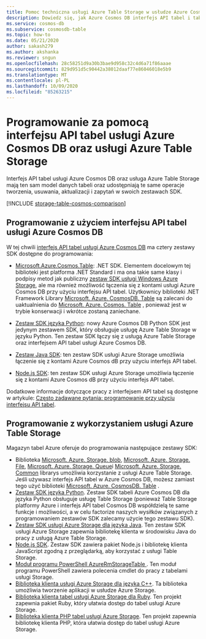 ```yaml
---
title: Pomoc techniczna usługi Azure Table Storage w usłudze Azure Cosmos DB
description: Dowiedz się, jak Azure Cosmos DB interfejs API tabel i tabele usługi Azure Storage współpracują z tym samym modelem danych tabeli i operacjami
ms.service: cosmos-db
ms.subservice: cosmosdb-table
ms.topic: how-to
ms.date: 05/21/2020
author: sakash279
ms.author: akshanka
ms.reviewer: sngun
ms.openlocfilehash: 28c58251d9a30b3bae9d958c32c4d6a71f86aaae
ms.sourcegitcommit: 829d951d5c90442a38012daaf77e86046018e5b9
ms.translationtype: MT
ms.contentlocale: pl-PL
ms.lasthandoff: 10/09/2020
ms.locfileid: "85263215"
---
```

# <a name="developing-with-azure-cosmos-db-table-api-and-azure-table-storage"></a>Programowanie za pomocą interfejsu API tabel usługi Azure Cosmos DB oraz usługi Azure Table Storage

Interfejs API tabel usługi Azure Cosmos DB oraz usługa Azure Table Storage mają ten sam model danych tabeli oraz udostępniają te same operacje tworzenia, usuwania, aktualizacji i zapytań w swoich zestawach SDK.

[!INCLUDE [storage-table-cosmos-comparison](../../includes/storage-table-cosmos-comparison.md)]

## <a name="developing-with-the-azure-cosmos-db-table-api"></a>Programowanie z użyciem interfejsu API tabel usługi Azure Cosmos DB

W tej chwili [interfejs API tabel usługi Azure Cosmos DB](table-introduction.md) ma cztery zestawy SDK dostępne do programowania: 

* [Microsoft.Azure.Cosmos.Table](https://www.nuget.org/packages/Microsoft.Azure.Cosmos.Table): .NET SDK. Elementem docelowym tej biblioteki jest platforma .NET Standard i ma ona takie same klasy i podpisy metod jak publiczny [zestaw SDK usługi Windows Azure Storage](https://www.nuget.org/packages/WindowsAzure.Storage), ale ma również możliwość łączenia się z kontami usługi Azure Cosmos DB przy użyciu interfejsu API tabel. Użytkownicy biblioteki .NET Framework Library [Microsoft. Azure. CosmosDB. Table](https://www.nuget.org/packages/Microsoft.Azure.CosmosDB.Table/) są zalecani do uaktualnienia do [Microsoft. Azure. Cosmos. Table](https://www.nuget.org/packages/Microsoft.Azure.Cosmos.Table) , ponieważ jest w trybie konserwacji i wkrótce zostaną zaniechane.

* [Zestaw SDK języka Python](table-sdk-python.md): nowy Azure Cosmos DB Python SDK jest jedynym zestawem SDK, który obsługuje usługę Azure Table Storage w języku Python. Ten zestaw SDK łączy się z usługą Azure Table Storage oraz interfejsem API tabel usługi Azure Cosmos DB.

* [Zestaw Java SDK](table-sdk-java.md): ten zestaw SDK usługi Azure Storage umożliwia łączenie się z kontami Azure Cosmos dB przy użyciu interfejs API tabel.

* [Node.js SDK](table-sdk-nodejs.md): ten zestaw SDK usługi Azure Storage umożliwia łączenie się z kontami Azure Cosmos dB przy użyciu interfejs API tabel.


Dodatkowe informacje dotyczące pracy z interfejsem API tabel są dostępne w artykule: [Często zadawane pytania: programowanie przy użyciu interfejsu API tabel](table-api-faq.md).

## <a name="developing-with-azure-table-storage"></a>Programowanie z wykorzystaniem usługi Azure Table Storage

Magazyn tabel Azure oferuje do programowania następujące zestawy SDK:

- Biblioteka [Microsoft. Azure. Storage. blob](https://www.nuget.org/packages/Microsoft.Azure.Storage.Blob/), [Microsoft. Azure. Storage. File](https://www.nuget.org/packages/Microsoft.Azure.Storage.File/), [Microsoft. Azure. Storage. Queue](https://www.nuget.org/packages/Microsoft.Azure.Storage.Queue/)i [Microsoft. Azure. Storage. Common](https://www.nuget.org/packages/Microsoft.Azure.Storage.Common/) librarys umożliwia korzystanie z usługi Azure Table Storage. Jeśli używasz interfejs API tabel w Azure Cosmos DB, możesz zamiast tego użyć biblioteki [Microsoft. Azure. CosmosDB. Table](https://www.nuget.org/packages/Microsoft.Azure.CosmosDB.Table/) .
- [Zestaw SDK języka Python](https://github.com/Azure/azure-cosmos-table-python). Zestaw SDK tabeli Azure Cosmos DB dla języka Python obsługuje usługę Table Storage (ponieważ Table Storage platformy Azure i interfejs API tabel Cosmos DB współdzielą te same funkcje i możliwości, a w celu factorize naszych wysiłków związanych z programowaniem zestawów SDK zalecamy użycie tego zestawu SDK).
- [Zestaw SDK usługi Azure Storage dla języka Java](https://github.com/azure/azure-storage-java). Ten zestaw SDK usługi Azure Storage zapewnia bibliotekę klienta w środowisku Java do pracy z usługą Azure Table Storage.
- [Node.js SDK](https://github.com/Azure/azure-storage-node). Zestaw SDK zawiera pakiet Node.js i bibliotekę klienta JavaScript zgodną z przeglądarką, aby korzystać z usługi Table Storage.
- [Moduł programu PowerShell AzureRmStorageTable ](https://www.powershellgallery.com/packages/AzureRmStorageTable). Ten moduł programu PowerShell zawiera polecenia cmdlet do pracy z tabelami usługi Storage.
- [Biblioteka klienta usługi Azure Storage dla języka C++](https://github.com/Azure/azure-storage-cpp/). Ta biblioteka umożliwia tworzenie aplikacji w usłudze Azure Storage.
- [Biblioteka klienta tabel usługi Azure Storage dla Ruby](https://github.com/azure/azure-storage-ruby/tree/master/table). Ten projekt zapewnia pakiet Ruby, który ułatwia dostęp do tabel usługi Azure Storage.
- [Biblioteka klienta PHP tabel usługi Azure Storage](https://github.com/Azure/azure-storage-php/tree/master/azure-storage-table). Ten projekt zapewnia bibliotekę klienta PHP, która ułatwia dostęp do tabel usługi Azure Storage.


   





